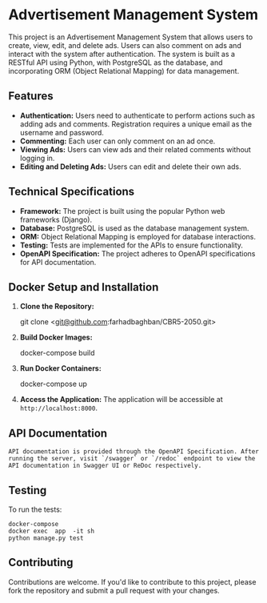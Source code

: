# Advertisement Management System

This project is an Advertisement Management System that allows users to create, view, edit, and delete ads. Users can also comment on ads and interact with the system after authentication. The system is built as a RESTful API using Python, with PostgreSQL as the database, and incorporating ORM (Object Relational Mapping) for data management.

## Features

- **Authentication:** Users need to authenticate to perform actions such as adding ads and comments. Registration requires a unique email as the username and password.
- **Commenting:** Each user can only comment on an ad once.
- **Viewing Ads:** Users can view ads and their related comments without logging in.
- **Editing and Deleting Ads:** Users can edit and delete their own ads.

## Technical Specifications

- **Framework:** The project is built using the popular Python web frameworks (Django).
- **Database:** PostgreSQL is used as the database management system.
- **ORM:** Object Relational Mapping is employed for database interactions.
- **Testing:** Tests are implemented for the APIs to ensure functionality.
- **OpenAPI Specification:** The project adheres to OpenAPI specifications for API documentation.

## Docker Setup and Installation

1. **Clone the Repository:**

   git clone <git@github.com:farhadbaghban/CBR5-2050.git>

2. **Build Docker Images:**

   docker-compose build

3. **Run Docker Containers:**

   docker-compose up

4. **Access the Application:**
   The application will be accessible at `http://localhost:8000`.

## API Documentation

    API documentation is provided through the OpenAPI Specification. After running the server, visit `/swagger` or `/redoc` endpoint to view the API documentation in Swagger UI or ReDoc respectively.

## Testing

To run the tests:

    docker-compose
    docker exec  app  -it sh
    python manage.py test

## Contributing

Contributions are welcome. If you'd like to contribute to this project, please fork the repository and submit a pull request with your changes.
